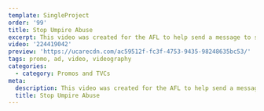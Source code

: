 ```yaml
---
template: SingleProject
order: '99'
title: Stop Umpire Abuse
excerpt: This video was created for the AFL to help send a message to stop the umpire abuse. The video features messages from Dean Warren CEO of AFL QLD, Chris Fagan Brisbane Lions Coach and Gary Ablett from Gold Coast Suns.
video: '224419042'
preview: 'https://ucarecdn.com/ac59512f-fc3f-4753-9435-98248635bc53/'
tags: promo, ad, video, videography
categories:
  - category: Promos and TVCs
meta:
  description: This video was created for the AFL to help send a message to stop the umpire abuse. The video features messages from Dean Warren CEO of AFL QLD, Chris Fagan Brisbane Lions Coach and Gary Ablett from Gold Coast Suns.
  title: Stop Umpire Abuse
---
```

